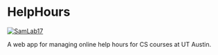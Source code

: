 # HelpHours

[![SamLab17](https://circleci.com/gh/SamLab17/HelpHours.svg?style=shield)](https://github.com/SamLab17/HelpHours)

A web app for managing online help hours for CS courses at UT Austin.
